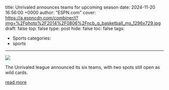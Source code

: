 title: Unrivaled announces teams for upcoming season
date: 2024-11-20 16:56:00 +0000
author: "ESPN.com"
cover: https://a.espncdn.com/combiner/i?img=%2Fphoto%2F2014%2F0806%2Fncb_g_basketball_ms_1296x729.jpg
draft: false
top: false
type: post
hide: false
toc: false
tags:
  - Sports
categories:
  - sports
---

![](https://a.espncdn.com/combiner/i?img=%2Fphoto%2F2014%2F0806%2Fncb_g_basketball_ms_1296x729.jpg)

The Unrivaled league announced its six teams, with two spots still open as wild cards.

[read more](https://www.espn.com/wnba/story/_/id/42505992/unrivaled-announces-6-teams-2-spots-open-wild-cards)
